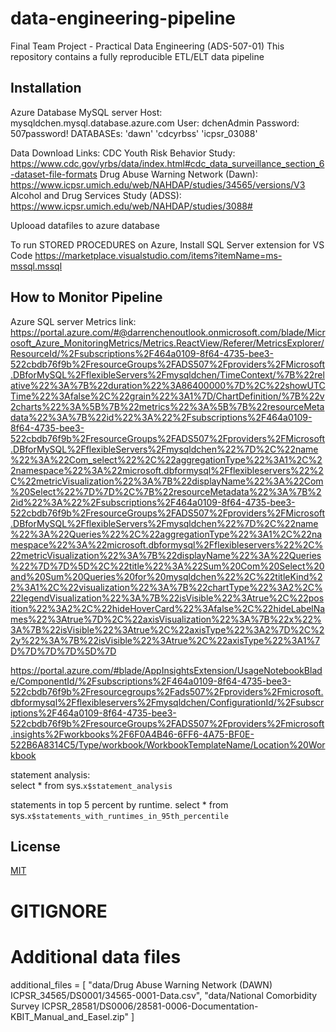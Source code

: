 # data-engineering-pipeline
Final Team Project - Practical Data Engineering (ADS-507-01) This repository contains a fully reproducible ETL/ELT data pipeline

## Installation

Azure Database MySQL server Host:  mysqldchen.mysql.database.azure.com
User: dchenAdmin
Password: 507password!
DATABASEs: 
'dawn'
'cdcyrbss'
'icpsr_03088'

Data Download Links:
CDC Youth Risk Behavior Study:  https://www.cdc.gov/yrbs/data/index.html#cdc_data_surveillance_section_6-dataset-file-formats
Drug Abuse Warning Network (Dawn): https://www.icpsr.umich.edu/web/NAHDAP/studies/34565/versions/V3
Alcohol and Drug Services Study (ADSS): https://www.icpsr.umich.edu/web/NAHDAP/studies/3088#

Uplooad datafiles to azure database

To run STORED PROCEDURES on Azure, Install SQL Server extension for VS Code https://marketplace.visualstudio.com/items?itemName=ms-mssql.mssql

## How to Monitor Pipeline

Azure SQL server Metrics link: 
https://portal.azure.com/#@darrenchenoutlook.onmicrosoft.com/blade/Microsoft_Azure_MonitoringMetrics/Metrics.ReactView/Referer/MetricsExplorer/ResourceId/%2Fsubscriptions%2F464a0109-8f64-4735-bee3-522cbdb76f9b%2FresourceGroups%2FADS507%2Fproviders%2FMicrosoft.DBforMySQL%2FflexibleServers%2Fmysqldchen/TimeContext/%7B%22relative%22%3A%7B%22duration%22%3A86400000%7D%2C%22showUTCTime%22%3Afalse%2C%22grain%22%3A1%7D/ChartDefinition/%7B%22v2charts%22%3A%5B%7B%22metrics%22%3A%5B%7B%22resourceMetadata%22%3A%7B%22id%22%3A%22%2Fsubscriptions%2F464a0109-8f64-4735-bee3-522cbdb76f9b%2FresourceGroups%2FADS507%2Fproviders%2FMicrosoft.DBforMySQL%2FflexibleServers%2Fmysqldchen%22%7D%2C%22name%22%3A%22Com_select%22%2C%22aggregationType%22%3A1%2C%22namespace%22%3A%22microsoft.dbformysql%2Fflexibleservers%22%2C%22metricVisualization%22%3A%7B%22displayName%22%3A%22Com%20Select%22%7D%7D%2C%7B%22resourceMetadata%22%3A%7B%22id%22%3A%22%2Fsubscriptions%2F464a0109-8f64-4735-bee3-522cbdb76f9b%2FresourceGroups%2FADS507%2Fproviders%2FMicrosoft.DBforMySQL%2FflexibleServers%2Fmysqldchen%22%7D%2C%22name%22%3A%22Queries%22%2C%22aggregationType%22%3A1%2C%22namespace%22%3A%22microsoft.dbformysql%2Fflexibleservers%22%2C%22metricVisualization%22%3A%7B%22displayName%22%3A%22Queries%22%7D%7D%5D%2C%22title%22%3A%22Sum%20Com%20Select%20and%20Sum%20Queries%20for%20mysqldchen%22%2C%22titleKind%22%3A1%2C%22visualization%22%3A%7B%22chartType%22%3A2%2C%22legendVisualization%22%3A%7B%22isVisible%22%3Atrue%2C%22position%22%3A2%2C%22hideHoverCard%22%3Afalse%2C%22hideLabelNames%22%3Atrue%7D%2C%22axisVisualization%22%3A%7B%22x%22%3A%7B%22isVisible%22%3Atrue%2C%22axisType%22%3A2%7D%2C%22y%22%3A%7B%22isVisible%22%3Atrue%2C%22axisType%22%3A1%7D%7D%7D%7D%5D%7D

https://portal.azure.com/#blade/AppInsightsExtension/UsageNotebookBlade/ComponentId/%2Fsubscriptions%2F464a0109-8f64-4735-bee3-522cbdb76f9b%2Fresourcegroups%2Fads507%2Fproviders%2Fmicrosoft.dbformysql%2Fflexibleservers%2Fmysqldchen/ConfigurationId/%2Fsubscriptions%2F464a0109-8f64-4735-bee3-522cbdb76f9b%2FresourceGroups%2FADS507%2Fproviders%2Fmicrosoft.insights%2Fworkbooks%2F6F0A4B46-6FF6-4A75-BF0E-522B6A8314C5/Type/workbook/WorkbookTemplateName/Location%20Workbook

statement analysis:  
select * from sys.`x$statement_analysis`

statements in top 5 percent by runtime. 
select * from sys.`x$statements_with_runtimes_in_95th_percentile`

## License

[MIT](https://choosealicense.com/licenses/mit/)    

# GITIGNORE
# Additional data files
additional_files = [
    "data/Drug Abuse Warning Network (DAWN) ICPSR_34565/DS0001/34565-0001-Data.csv",
    "data/National Comorbidity Survey ICPSR_28581/DS0006/28581-0006-Documentation-KBIT_Manual_and_Easel.zip"
]